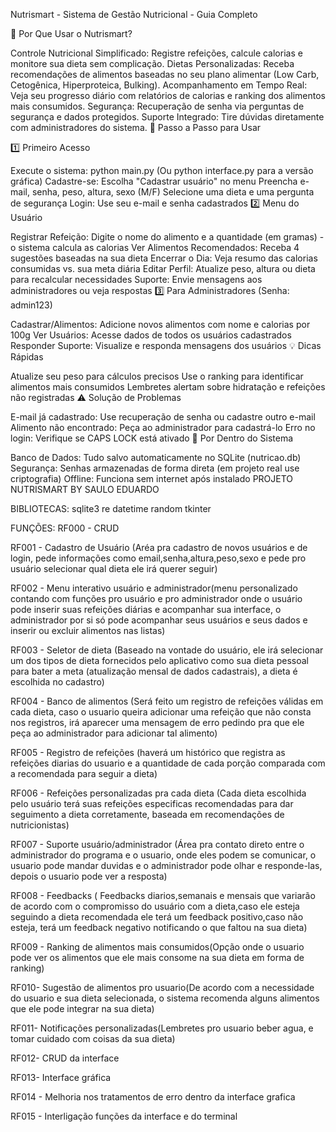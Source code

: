 Nutrismart - Sistema de Gestão Nutricional - Guia Completo

📌 Por Que Usar o Nutrismart?

Controle Nutricional Simplificado: Registre refeições, calcule calorias e monitore sua dieta sem complicação.
Dietas Personalizadas: Receba recomendações de alimentos baseadas no seu plano alimentar (Low Carb, Cetogênica, Hiperproteica, Bulking).
Acompanhamento em Tempo Real: Veja seu progresso diário com relatórios de calorias e ranking dos alimentos mais consumidos.
Segurança: Recuperação de senha via perguntas de segurança e dados protegidos.
Suporte Integrado: Tire dúvidas diretamente com administradores do sistema.
🚀 Passo a Passo para Usar

1️⃣ Primeiro Acesso

Execute o sistema: python main.py (Ou python interface.py para a versão gráfica)
Cadastre-se:
Escolha "Cadastrar usuário" no menu
Preencha e-mail, senha, peso, altura, sexo (M/F)
Selecione uma dieta e uma pergunta de segurança
Login: Use seu e-mail e senha cadastrados
2️⃣ Menu do Usuário

Registrar Refeição: Digite o nome do alimento e a quantidade (em gramas) - o sistema calcula as calorias
Ver Alimentos Recomendados: Receba 4 sugestões baseadas na sua dieta
Encerrar o Dia: Veja resumo das calorias consumidas vs. sua meta diária
Editar Perfil: Atualize peso, altura ou dieta para recalcular necessidades
Suporte: Envie mensagens aos administradores ou veja respostas
3️⃣ Para Administradores (Senha: admin123)

Cadastrar/Alimentos: Adicione novos alimentos com nome e calorias por 100g
Ver Usuários: Acesse dados de todos os usuários cadastrados
Responder Suporte: Visualize e responda mensagens dos usuários
💡 Dicas Rápidas

Atualize seu peso para cálculos precisos
Use o ranking para identificar alimentos mais consumidos
Lembretes alertam sobre hidratação e refeições não registradas
⚠️ Solução de Problemas

E-mail já cadastrado: Use recuperação de senha ou cadastre outro e-mail
Alimento não encontrado: Peça ao administrador para cadastrá-lo
Erro no login: Verifique se CAPS LOCK está ativado
📌 Por Dentro do Sistema

Banco de Dados: Tudo salvo automaticamente no SQLite (nutricao.db)
Segurança: Senhas armazenadas de forma direta (em projeto real use criptografia)
Offline: Funciona sem internet após instalado
PROJETO NUTRISMART BY SAULO EDUARDO

BIBLIOTECAS: sqlite3 re datetime random tkinter

FUNÇÕES: RF000 - CRUD

RF001 - Cadastro de Usuário (Aréa pra cadastro de novos usuários e de login, pede informações como email,senha,altura,peso,sexo e pede pro usuário selecionar qual dieta ele irá querer seguir)

RF002 - Menu interativo usuário e administrador(menu personalizado contando com funções pro usuário e pro administrador onde o usuário pode inserir suas refeições diárias e acompanhar sua interface, o administrador por si só pode acompanhar seus usuários e seus dados e inserir ou excluir alimentos nas listas)

RF003 - Seletor de dieta (Baseado na vontade do usuário, ele irá selecionar um dos tipos de dieta fornecidos pelo aplicativo como sua dieta pessoal para bater a meta (atualização mensal de dados cadastrais), a dieta é escolhida no cadastro)

RF004 - Banco de alimentos (Será feito um registro de refeições válidas em cada dieta, caso o usuario queira adicionar uma refeição que não consta nos registros, irá aparecer uma mensagem de erro pedindo pra que ele peça ao administrador para adicionar tal alimento)

RF005 - Registro de refeições (haverá um histórico que registra as refeições diarias do usuario e a quantidade de cada porção comparada com a recomendada para seguir a dieta)

RF006 - Refeições personalizadas pra cada dieta (Cada dieta escolhida pelo usuário terá suas refeições especificas recomendadas para dar seguimento a dieta corretamente, baseada em recomendações de nutricionistas)

RF007 - Suporte usuário/administrador (Área pra contato direto entre o administrador do programa e o usuario, onde eles podem se comunicar, o usuario pode mandar duvidas e o administrador pode olhar e responde-las, depois o usuario pode ver a resposta)

RF008 - Feedbacks ( Feedbacks diarios,semanais e mensais que variarão de acordo com o compromisso do usuário com a dieta,caso ele esteja seguindo a dieta recomendada ele terá um feedback positivo,caso não esteja, terá um feedback negativo notificando o que faltou na sua dieta)

RF009 - Ranking de alimentos mais consumidos(Opção onde o usuario pode ver os alimentos que ele mais consome na sua dieta em forma de ranking)

RF010- Sugestão de alimentos pro usuario(De acordo com a necessidade do usuario e sua dieta selecionada, o sistema recomenda alguns alimentos que ele pode integrar na sua dieta)

RF011- Notificações personalizadas(Lembretes pro usuario beber agua, e tomar cuidado com coisas da sua dieta)

RF012- CRUD da interface

RF013- Interface gráfica

RF014 - Melhoria nos tratamentos de erro dentro da interface grafica

RF015 - Interligação funções da interface e do terminal
